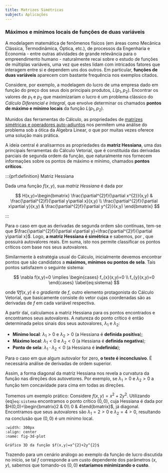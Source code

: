```yaml
---
title: Matrizes Simétricas
subject: Aplicações
---
```


### Máximos e mínimos locais de funções de duas variáveis

A modelagem matemática de fenômenos físicos (em áreas como Mecânica Clássica, Termodinâmica, Óptica, etc.), de processos da Engenharia e Economia - entre outras atividades de grande relevância para o empreendimento humano - naturalmente recai sobre o estudo de funções de múltiplas variáveis, uma vez que estes lidam com intricados fatores que interagem entre si e dependem uns dos outros. Em particular, **funções de duas variáveis** aparecem com bastante frequência nos exemplos citados.

Considere, por exemplo, a modelagem do lucro de uma empresa dado em função do preço dos seus dois principais produtos, $L(p_{1},p_{2})$. Encontrar os valores de $p_{1}$ e $p_{2}$ que maximizariam o lucro é um problema clássico do *Cálculo Diferencial e Integral*, que envolve determinar os chamados **pontos de máximo e mínimo locais** da função $L(p_{1},p_{2})$. 

Munidos das ferramentas do Cálculo, as propriedades de [matrizes simétricas e operadores auto-adjuntos](../topicos/operadores-auto-adjuntos.md) nos permitem uma análise do problema sob a ótica da Álgebra Linear, o que por muitas vezes oferece uma solução mais prática.

A ideia central é analisarmos as propriedades da **matriz Hessiana**, uma das principais ferramentas do Cálculo Vetorial, que é constituída das derivadas parciais de segunda ordem da função, que naturalmente nos fornecem informações sobre os pontos de máximo e mínimo, chamados **pontos críticos**.

:::{prf:definition} Matriz Hessiana

Dada uma função $f(x,y)$, sua *matriz Hessiana* é dada por

$$
H(x,y)=\begin{bmatrix}
\frac{\partial^{2}f}{\partial x^{2}}(x,y) & \frac{\partial^{2}f}{\partial y\partial x}(x,y) \\
\frac{\partial^{2}f}{\partial x\partial y}(x,y)  & \frac{\partial^{2}f}{\partial y^{2}}(x,y)
\end{bmatrix}
$$

:::

Para o caso em que as derivadas de segunda ordem são contínuas, tem-se que $\frac{\partial^{2}f}{\partial x\partial y}=\frac{\partial^{2}f}{\partial y\partial x}$. Logo, **a matriz Hessiana é simétrica** e sabemos, por [](#lema2), que possuirá autovalores reais. Em suma, isto nos permite classificar os pontos críticos com base nos seus autovalores.

Similarmente à estratégia usual do Cálculo, inicialmente devemos encontrar pontos que são candidatos a **máximos, mínimos ou pontos de sela**. Tais pontos satisfazem o seguinte sistema:

$$
\nabla f(x,y)=0 \implies \begin{cases}
f_{x}(x,y)=0 \\
f_{y}(x,y)=0
\end{cases}
\label{eq:sistema}
$$

onde $\nabla f(x,y)$ é o *gradiente* de $f$, outro elemento protagonista do Cálculo Vetorial, que basicamente consiste do vetor cujas coordenadas são as derivadas de $f$ em cada variável respectiva.

A partir daí, calculamos a matriz Hessiana para os pontos encontrados e encontramos seus autovalores. A natureza do ponto crítico é então determinada pelos sinais dos seus autovalores, $\lambda_{1}$ e $\lambda_{2}$:

- **Mínimo local**: $\lambda_{1}>0$ e $\lambda_{2}>0$ (a Hessiana é **definida positiva**);
- **Máximo local**: $\lambda_{1}<0$ e $\lambda_{2}<0$ (a Hessiana é **definida negativa**);
- **Ponto de sela**: $\lambda_{1}\cdot \lambda_{2}<0$ (a Hessiana é **indefinida**);

Para o caso em que algum autovalor for zero, **o teste é inconclusivo**. É necessária análise de derivadas de ordem superior.

Assim, a forma diagonal da matriz Hessiana nos revela a curvatura da função nas direções dos autovetores. Por exemplo, se $\lambda_{1}>0$ e $\lambda_{2}>0$ a função tem concavidade para cima em todas as direções.

Tomemos um exemplo prático: Considere $f(x,y)=x^{2}+2y^{2}$. Utilizando {eq}`eq:sistema` encontramos o ponto crítico $(0,0)$, cuja Hessiana é dada por $H(0,0)=\begin{bmatrix}2 & 0\\ 0 & 4\end{bmatrix}$, já diagonal. Encontramos que seus autovalores são $\lambda_{1}=2>0$ e $\lambda_{2}=4>0$, resultando na conclusão que $(0,0)$ é um mínimo local.

```{figure} graph.png
:width: 300px
:align: center
:name: fig-3d-plot

Gráfico 3D da função $f(x,y)=x^{2}+2y^{2}$
```

Trazendo para um cenário análogo ao exemplo da função de lucro discutida no início, se tal $f$ corresponde a um custo dependente dos parâmetros $(x,y)$, sabemos que tomando-os $(0,0)$ **estaríamos minimizando o custo**.

